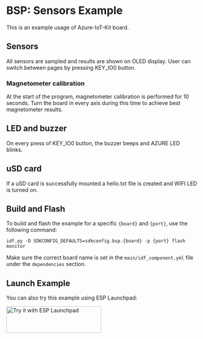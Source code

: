 # BSP: Sensors Example

This is an example usage of Azure-IoT-Kit board.

## Sensors
All sensors are sampled and results are shown on OLED display.
User can switch between pages by pressing KEY_IO0 button.

### Magnetometer calibration
At the start of the program, magnetometer calibration is performed for 10 seconds.
Turn the board in every axis during this time to achieve best magnetometer results.

## LED and buzzer
On every press of KEY_IO0 button, the buzzer beeps and AZURE LED blinks.

## uSD card
If a uSD card is successfully mounted a hello.txt file is created and WIFI LED is turned on.

## Build and Flash

To build and flash the example for a specific `{board}` and `{port}`, use the following command:

```
idf.py -D SDKCONFIG_DEFAULTS=sdkconfig.bsp.{board} -p {port} flash monitor
```
Make sure the correct board name is set in the `main/idf_component.yml` file under the `dependencies` section.

## Launch Example

You can also try this example using ESP Launchpad:

<a href="https://espressif.github.io/esp-launchpad/?flashConfigURL=https://espressif.github.io/esp-bsp/config.toml&app=display_sensors">
    <img alt="Try it with ESP Launchpad" src="https://espressif.github.io/esp-launchpad/assets/try_with_launchpad.png" width="250" height="70">
</a>

